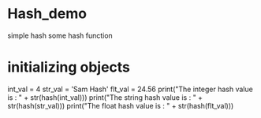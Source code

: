 # Hash_demo
simple hash
some hash function
# initializing objects
int_val = 4
str_val = 'Sam Hash'
flt_val = 24.56
print("The integer hash value is : " + str(hash(int_val)))
print("The string hash value is : " + str(hash(str_val)))
print("The float hash value is : " + str(hash(flt_val)))

